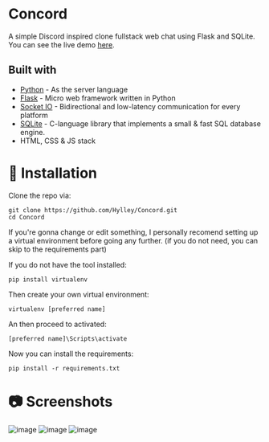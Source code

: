# Concord

A simple Discord inspired clone fullstack web chat using Flask and SQLite.
You can see the live demo [here](concord.hylley.repl.co).

## Built with
* [Python](https://www.python.org) - As the server language
* [Flask](https://flask.palletsprojects.com/en/2.2.x/) - Micro web framework written in Python
* [Socket IO](https://socket.io/) - Bidirectional and low-latency communication for every platform
* [SQLite](https://www.sqlite.org/) - C-language library that implements a small & fast SQL database engine.
* HTML, CSS & JS stack

# :floppy_disk: Installation
Clone the repo via:
```
git clone https://github.com/Hylley/Concord.git
cd Concord
```

If you're gonna change or edit something, I personally recomend setting up a virtual environment before going any further.
(if you do not need, you can skip to the requirements part)

If you do not have the tool installed:
```
pip install virtualenv
```

Then create your own virtual environment:
```
virtualenv [preferred name]
```

An then proceed to activated:
```
[preferred name]\Scripts\activate
```

Now you can install the requirements:
```
pip install -r requirements.txt
```

# :camera: Screenshots

![image](https://user-images.githubusercontent.com/66799902/200092433-7d9cfeea-3877-4676-bf95-1cca96721100.png)
![image](https://user-images.githubusercontent.com/66799902/200092458-958c9f4a-aef1-42df-9d7a-f56dac52b416.png)
![image](https://user-images.githubusercontent.com/66799902/200092477-4ae7a6ba-eb67-41d4-8cb4-cc3fb1cb507b.png)
